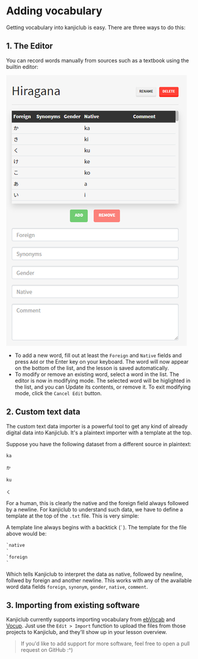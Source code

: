 # Adding vocabulary
Getting vocabulary into kanjiclub is easy. There are three ways to do this:

## 1. The Editor
You can record words manually from sources such as a textbook using the builtin editor:

![Editor screenshot](img/editor.png)

- To add a new word, fill out at least the `Foreign` and `Native` fields and press `Add` or the Enter key on your keyboard. The word will now appear on the bottom of the list, and the lesson is saved automatically.
- To modify or remove an existing word, select a word in the list. The editor is now in modifying mode. The selected word will be higlighted in the list, and you can Update its contents, or remove it. To exit modifying mode, click the `Cancel Edit` button.

## 2. Custom text data
The custom text data importer is a powerful tool to get any kind of already digital data into Kanjiclub. It's a plaintext importer with a template at the top.

Suppose you have the following dataset from a different source in plaintext:
```
ka

か

ku

く
```

For a human, this is clearly the native and the foreign field always followed by a newline. For kanjiclub to understand such data, we have to define a template at the top of the `.txt` file. This is very simple:

A template line always begins with a backtick (`` ` ``). The template for the file above would be:
```
`native
`
`foreign
`
```
Which tells Kanjiclub to interpret the data as native, followed by newline, follwed by foreign and another newline.
This works with any of the available word data fields `foreign`, `synonym`, `gender`, `native`, `comment`.

## 3. Importing from existing software
Kanjiclub currently supports importing vocabulary from [ebVocab](https://github.com/ebVocab) and [Vocup](https://github.com/daniel-lerch/vocup). Just use the `Edit > Import` function to upload the files from those projects to Kanjiclub, and they'll show up in your lesson overview.

> If you'd like to add support for more software, feel free to open a pull request on GitHub :^)
